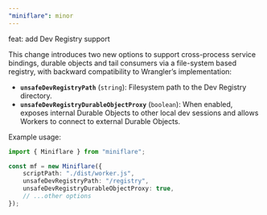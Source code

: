 ```yaml
---
"miniflare": minor
---
```


feat: add Dev Registry support

This change introduces two new options to support cross-process service bindings, durable objects and tail consumers via a file-system based registry, with backward compatibility to Wrangler’s implementation:

- **`unsafeDevRegistryPath`** (`string`): Filesystem path to the Dev Registry directory.
- **`unsafeDevRegistryDurableObjectProxy`** (`boolean`): When enabled, exposes internal Durable Objects to other local dev sessions and allows Workers to connect to external Durable Objects.

Example usage:

```ts
import { Miniflare } from "miniflare";

const mf = new Miniflare({
	scriptPath: "./dist/worker.js",
	unsafeDevRegistryPath: "/registry",
	unsafeDevRegistryDurableObjectProxy: true,
	// ...other options
});
```
